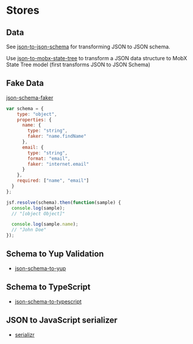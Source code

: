 # Stores

## Data

See [json-to-json-schema](https://github.com/mohsen1/json-to-json-schema) for transforming JSON to JSON schema.

Use [json-to-mobx-state-tree](https://transform.now.sh/json-to-mobx-state-tree/) to transform a JSON data structure to MobX State Tree model (first transforms JSON to JSON Schema)

## Fake Data

[json-schema-faker](https://github.com/json-schema-faker/json-schema-faker/)

```js
var schema = {
    type: "object",
    properties: {
      name: {
        type: "string",
        faker: "name.findName"
      },
      email: {
        type: "string",
        format: "email",
        faker: "internet.email"
      }
    },
    required: ["name", "email"]
  }
};

jsf.resolve(schema).then(function(sample) {
  console.log(sample);
  // "[object Object]"

  console.log(sample.name);
  // "John Doe"
});
```

## Schema to Yup Validation

- [json-schema-to-yup](https://www.npmjs.com/package/json-schema-to-yup)

## Schema to TypeScript

- [json-schema-to-typescript](https://github.com/bcherny/json-schema-to-typescript)

## JSON to JavaScript serializer

- [serializr](https://github.com/mobxjs/serializr)

